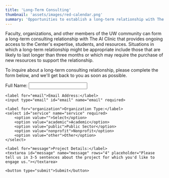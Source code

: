 ```yaml
---
title: 'Long-Term Consulting'
thumbnail: 'assets/images/red-calendar.png'
summary: 'Opportunities to establish a long-term relationship with The AI Clinic and its faculty.'
---
```


Faculty, organizations, and other members of the UW community can form a long-term consulting relationship with The AI Clinic that provides ongoing
access to the Center's expertise, students, and resources. Situations in which a long-term relationship might be appropriate include those
that are likely to last longer than three months or which may require the purchase of new resources to support the relationship.

To inquire about a long-term consulting relationship, please complete the form below, and we'll get back to you as soon as possible.

<div class="form-body">
<form
  action="https://formspree.io/f/myzkrndw"
  method="POST"
>
    <label for="name">Full Name:</label>
    <input type="text" id="name" name="name" required>
    
    <label for="email">Email Address:</label>
    <input type="email" id="email" name="email" required>
    
    <label for="organization">Organization Type:</label>
    <select id="service" name="service" required>
        <option value="">Select</option>
        <option value="academic">Academic</option>
        <option value="public">Public Sector</option>
        <option value="nonprofit">Nonprofit</option>
        <option value="other">Other</option>
    </select>
    
    <label for="message">Project Details:</label>
    <textarea id="message" name="message" rows="4" placeholder="Please tell us in 3-5 sentences about the project for which you'd like to engage us."></textarea>
    
    <button type="submit">Submit</button>
</form>

<p id="confirmation" style="display:none; color: green; font-weight: bold;">Thank you for reaching out. We will contact you soon.</p>

<script>
    document.getElementById("consultingForm").addEventListener("submit", function(event) {
        event.preventDefault(); // Prevent actual form submission
        
        // Hide form and show confirmation message
        this.style.display = "none";
        document.getElementById("confirmation").style.display = "block";
    });
</script>
</div>